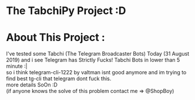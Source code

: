 # The TabchiPy Project :D<br/>
# About This Project :<br/>
I've tested some Tabchi (The Telegram Broadcaster Bots) Today (31 August 2019) and i see Telegram has Strictly Fucks! Tabchi Bots in lower than 5 minute :| <br/>
so i think telegram-cli-1222 by valtman isnt good anymore and im trying to find best tg-cli that telegram dont fuck this.<br/>
more details SoOn :D<br/>
(if anyone knows the solve of this problem contact me => @ShopBoy)
